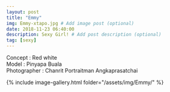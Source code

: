 ```yaml
---
layout: post
title: "Emmy"
img: Emmy-xtapo.jpg # Add image post (optional)
date: 2018-11-23 06:40:00
description: Sexy Girl! # Add post description (optional)
tag: [sexy]
---
```

Concept : Red white  
Model : Pinyapa Buala  
Photographer : Chanrit Portraitman Angkaprasatchai     


{% include image-gallery.html folder="/assets/img/Emmy/" %}
